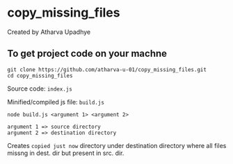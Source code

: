 # copy_missing_files
Created by Atharva Upadhye

## To get project code on your machne
```
git clone https://github.com/atharva-u-01/copy_missing_files.git
cd copy_missing_files
```

Source code: `index.js`

Minified/compiled js file: `build.js`
```
node build.js <argument 1> <argument 2>
```

```
argument 1 => source directory
argument 2 => destination directory
```

Creates `copied just now` directory under destination directory where all files missng in dest. dir but present in src. dir.
